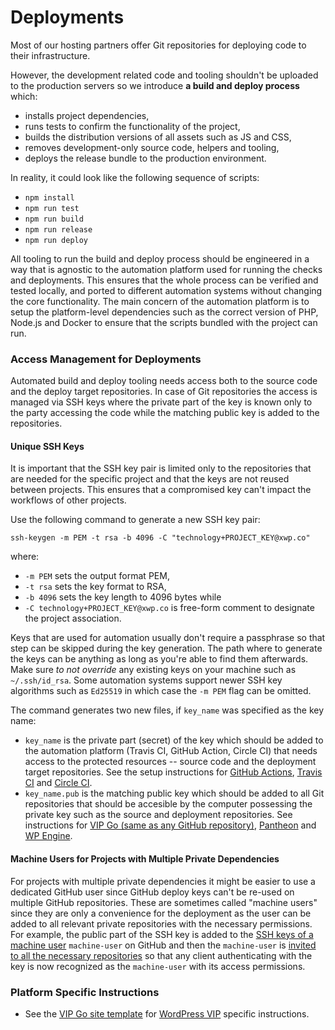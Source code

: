 # Deployments

Most of our hosting partners offer Git repositories for deploying code to their infrastructure. 

However, the development related code and tooling shouldn't be uploaded to the production servers so we introduce **a build and deploy process** which:

* installs project dependencies,
* runs tests to confirm the functionality of the project, 
* builds the distribution versions of all assets such as JS and CSS,
* removes development-only source code, helpers and tooling,
* deploys the release bundle to the production environment.

In reality, it could look like the following sequence of scripts:

* `npm install`
* `npm run test`
* `npm run build`
* `npm run release`
* `npm run deploy`

All tooling to run the build and deploy process should be engineered in a way that is agnostic to the automation platform used for running the checks and deployments. This ensures that the whole process can be verified and tested locally, and ported to different automation systems without changing the core functionality. The main concern of the automation platform is to setup the platform-level dependencies such as the correct version of PHP, Node.js and Docker to ensure that the scripts bundled with the project can run.

### Access Management for Deployments

Automated build and deploy tooling needs access both to the source code and the deploy target repositories. In case of Git repositories the access is managed via SSH keys where the private part of the key is known only to the party accessing the code while the matching public key is added to the repositories.

#### Unique SSH Keys

It is important that the SSH key pair is limited only to the repositories that are needed for the specific project and that the keys are not reused between projects. This ensures that a compromised key can't impact the workflows of other projects.

Use the following command to generate a new SSH key pair:

```text
ssh-keygen -m PEM -t rsa -b 4096 -C "technology+PROJECT_KEY@xwp.co"
```

where:

* `-m PEM` sets the output format PEM,
* `-t rsa` sets the key format to RSA,
* `-b 4096` sets the key length to 4096 bytes while
* `-C technology+PROJECT_KEY@xwp.co` is free-form comment to designate the project association.

Keys that are used for automation usually don't require a passphrase so that step can be skipped during the key generation. The path where to generate the keys can be anything as long as you're able to find them afterwards. Make sure _to not override_ any existing keys on your machine such as `~/.ssh/id_rsa`. Some automation systems support newer SSH key algorithms such as `Ed25519` in which case the `-m PEM` flag can be omitted.

The command generates two new files, if `key_name` was specified as the key name:

* `key_name` is the private part \(secret\) of the key which should be added to the automation platform \(Travis CI, GitHub Action, Circle CI\) that needs access to the protected resources -- source code and the deployment target repositories. See the setup instructions for [GitHub Actions](https://github.com/marketplace/actions/checkout#usage), [Travis CI](https://docs.travis-ci.com/user/private-dependencies/#using-an-existing-key) and [Circle CI](https://circleci.com/docs/2.0/add-ssh-key/).
* `key_name.pub` is the matching public key which should be added to all Git repositories that should be accesible by the computer possessing the private key such as the source and deployment repositories. See instructions for [VIP Go \(same as any GitHub repository\)](https://docs.github.com/en/developers/overview/managing-deploy-keys), [Pantheon](https://pantheon.io/docs/ssh-keys) and [WP Engine](https://wpengine.com/support/git/#Add_SSH_Key_to_User_Portal).

#### Machine Users for Projects with Multiple Private Dependencies

For projects with multiple private dependencies it might be easier to use a dedicated GitHub user since GitHub deploy keys can't be re-used on multiple GitHub repositories. These are sometimes called "machine users" since they are only a convenience for the deployment as the user can be added to all relevant private repositories with the necessary permissions. For example, the public part of the SSH key is added to the [SSH keys of a machine user](https://docs.github.com/en/github/authenticating-to-github/connecting-to-github-with-ssh/adding-a-new-ssh-key-to-your-github-account) `machine-user` on GitHub and then the `machine-user` is [invited to all the necessary repositories](https://docs.github.com/en/github/setting-up-and-managing-your-github-user-account/managing-access-to-your-personal-repositories/inviting-collaborators-to-a-personal-repository) so that any client authenticating with the key is now recognized as the `machine-user` with its access permissions.

### Platform Specific Instructions

* See the [VIP Go site template](https://github.com/xwp/vip-go-site) for [WordPress VIP](https://wpvip.com/) specific instructions.

